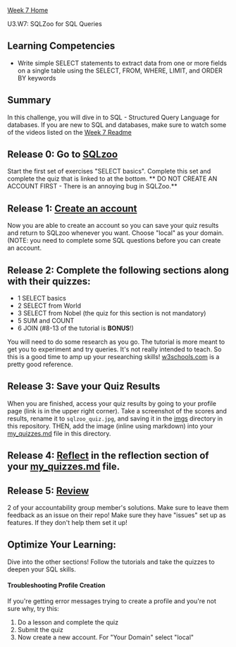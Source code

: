 [Week 7 Home](../)

U3.W7: SQLZoo for SQL Queries

## Learning Competencies
- Write simple SELECT statements to extract data from one or more fields on a single table using the SELECT, FROM, WHERE, LIMIT, and ORDER BY keywords


## Summary
In this challenge, you will dive in to SQL - Structured Query Language for databases.  If you are new to SQL and databases, make sure to watch some of the videos listed on the [Week 7 Readme](../readme.md)

## Release 0: Go to [SQLzoo](http://sqlzoo.net/wiki/Main_Page)
Start the first set of exercises "SELECT basics".  Complete this set and complete the quiz that is linked to at the bottom. ** DO NOT CREATE AN ACCOUNT FIRST - There is an annoying bug in SQLZoo.**


## Release 1: [Create an account](http://sqlzoo.net/w/index.php?title=Special:UserLogin&returnto=Main+Page&type=signup)
Now you are able to create an account so you can save your quiz results and return to SQLzoo whenever you want.  Choose "local" as your domain.  (NOTE: you need to complete some SQL questions before you can create an account.  

## Release 2: Complete the following sections along with their quizzes:  

* 1 SELECT basics
* 2 SELECT from World
* 3 SELECT from Nobel (the quiz for this section is not mandatory)
* 5 SUM and COUNT
* 6 JOIN (#8-13 of the tutorial is **BONUS**!)

You will need to do some research as you go. The tutorial is more meant to get you to experiment and try queries. It's not really intended to teach. So this is a good time to amp up your researching skills! [w3schools.com](http://www.w3schools.com/sql/default.asp) is a pretty good reference.

## Release 3: Save your Quiz Results
When you are finished, access your quiz results by going to your profile page (link is in the upper right corner). Take a screenshot of the scores and results, rename it to `sqlzoo_quiz.jpg`, and saving it in the [imgs](../imgs) directory in this repository. THEN, add the image (inline using markdown) into your [my_quizzes.md](my_quizzes.md) file in this directory. 

## Release 4: [Reflect](../../references/reflection.md) in the reflection section of your [my_quizzes.md](my_quizzes.md) file. 

## Release 5: [Review](../../references/review.md) 
2 of your accountability group member's solutions. Make sure to leave them feedback as an issue on their repo! Make sure they have "issues" set up as features. If they don't help them set it up! 

## Optimize Your Learning: 
Dive into the other sections!  Follow the tutorials and take the quizzes to deepen your SQL skills.


#### Troubleshooting Profile Creation
If you're getting error messages trying to create a profile and you're not sure why, try this:
1. Do a lesson and complete the quiz
2. Submit the quiz
3. Now create a new account. For "Your Domain" select "local"﻿

